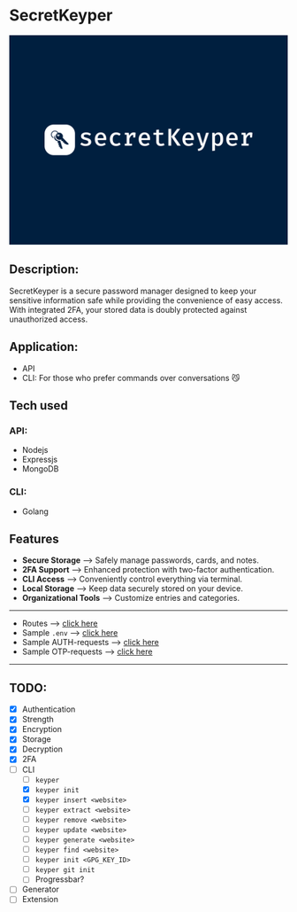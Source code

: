 # SecretKeyper

![Project Logo](./secretkeyper-logo.png)

## Description:

SecretKeyper is a secure password manager designed to keep your sensitive information safe while providing the convenience of easy access. With integrated 2FA, your stored data is doubly protected against unauthorized access.

## Application:

- API
- CLI: For those who prefer commands over conversations 😼 
<!-- - CLI: If terminal is your idea of a cozy place  -->

## Tech used

### API:

- Nodejs
- Expressjs
- MongoDB

### CLI:

- Golang

## Features

- **Secure Storage** --> Safely manage passwords, cards, and notes.
- **2FA Support** --> Enhanced protection with two-factor authentication.
- **CLI Access** --> Conveniently control everything via terminal.
- **Local Storage** --> Keep data securely stored on your device.
- **Organizational Tools** --> Customize entries and categories.

---

- Routes --> [click here](./docs/Backend/routes.md)
- Sample `.env` --> [click here](./docs/Backend/sample_env.md)
- Sample AUTH-requests --> [click here](./docs/Backend/sample_reqs/controllers_reqs.md)
- Sample OTP-requests --> [click here](./docs/Backend/sample_reqs/otp_reqs.md)

---

## TODO:

- [x] Authentication
- [x] Strength
- [x] Encryption
- [x] Storage
- [x] Decryption 
- [x] 2FA
- [ ] CLI
    - [ ] `keyper`
    - [x] `keyper init`
    - [x] `keyper insert <website>`
    - [ ] `keyper extract <website>`
    - [ ] `keyper remove <website>`
    - [ ] `keyper update <website>`
    - [ ] `keyper generate <website>`
    - [ ] `keyper find <website>`
    - [ ] `keyper init <GPG_KEY_ID>`
    - [ ] `keyper git init`
    - [ ] Progressbar?
- [ ] Generator
- [ ] Extension
